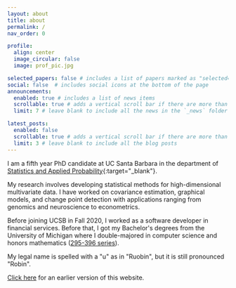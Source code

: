 ```yaml
---
layout: about
title: about
permalink: /
nav_order: 0

profile:
  align: center
  image_circular: false
  image: prof_pic.jpg

selected_papers: false # includes a list of papers marked as "selected={true}"
social: false  # includes social icons at the bottom of the page
announcements:
  enabled: true # includes a list of news items
  scrollable: true # adds a vertical scroll bar if there are more than 3 news items
  limit: 7 # leave blank to include all the news in the `_news` folder

latest_posts:
  enabled: false
  scrollable: true # adds a vertical scroll bar if there are more than 3 new posts items
  limit: 3 # leave blank to include all the blog posts
---
```


I am a fifth year PhD candidate at UC Santa Barbara in the department of [Statistics and Applied Probability](https://www.pstat.ucsb.edu/){:target="\_blank"}.

My research involves developing statistical methods for high-dimensional multivariate data. I have worked on covariance estimation, graphical models, and change point detection with applications ranging from genomics and neuroscience to econometrics.

Before joining UCSB in Fall 2020, I worked as a software developer in financial services.
Before that, I got my Bachelor's degrees from the University of Michigan where I double-majored in computer science and honors mathematics ([295-396 series](https://lsa.umich.edu/math/undergraduates/undergraduate-math-courses/300-level-math-courses.html)).

My legal name is spelled with a "u" as in "Ruobin", but it is still pronounced "Robin".

[Click here](https://web.archive.org/web/20120316051658/http://www.fortunecity.com/rainbow/jelly/117/) for an earlier version of this website.
